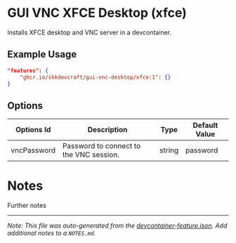 
# GUI VNC XFCE Desktop (xfce)

Installs XFCE desktop and VNC server in a devcontainer.

## Example Usage

```json
"features": {
    "ghcr.io/skkdevcraft/gui-vnc-desktop/xfce:1": {}
}
```

## Options

| Options Id | Description | Type | Default Value |
|-----|-----|-----|-----|
| vncPassword | Password to connect to the VNC session. | string | password |

# Notes

Further notes

---

_Note: This file was auto-generated from the [devcontainer-feature.json](https://github.com/skkdevcraft/gui-vnc-desktop/blob/main/src/xfce/devcontainer-feature.json).  Add additional notes to a `NOTES.md`._
